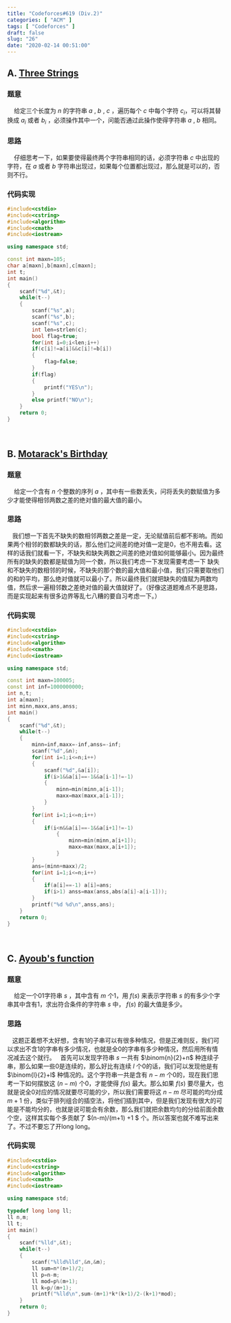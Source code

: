 ```yaml
---
title: "Codeforces#619 (Div.2)"
categories: [ "ACM" ]
tags: [ "Codeforces" ]
draft: false
slug: "26"
date: "2020-02-14 00:51:00"
---
```


## A. [Three Strings](https://codeforces.com/contest/1301/problem/A)

### 题意

​	&nbsp;&nbsp;&nbsp;给定三个长度为 $n$ 的字符串 $a$ , $b$ , $c$ ，遍历每个 $c$ 中每个字符 $c_i$，可以将其替换成 $a_i$ 或者 $b_i$ ，必须操作其中一个，问能否通过此操作使得字符串 $a$ , $b$ 相同。 


<!--more-->


### 思路

​	&nbsp;&nbsp;&nbsp;仔细思考一下，如果要使得最终两个字符串相同的话，必须字符串 $c$ 中出现的字符，在 $a$ 或者 $b$ 字符串出现过，如果每个位置都出现过，那么就是可以的，否则不行。

### 代码实现

```cpp
#include<cstdio>
#include<cstring>
#include<algorithm>
#include<cmath>
#include<iostream>

using namespace std;

const int maxn=105;
char a[maxn],b[maxn],c[maxn];
int t;
int main()
{
	scanf("%d",&t);
	while(t--)
	{
		scanf("%s",a);
		scanf("%s",b);
		scanf("%s",c);
		int len=strlen(c);
		bool flag=true;
		for(int i=0;i<len;i++)
		if(c[i]!=a[i]&&c[i]!=b[i])
		{
			flag=false;
		}
		if(flag)
		{
			printf("YES\n");
		}
		else printf("NO\n");
	}
	return 0;
}
```

</br>

## B. [Motarack's Birthday](https://codeforces.com/contest/1301/problem/B)

### 题意

​	&nbsp;&nbsp;&nbsp;给定一个含有 $n$ 个整数的序列 $a$ ，其中有一些数丢失，问将丢失的数赋值为多少才能使得相邻两数之差的绝对值的最大值的最小。

### 思路

​	&nbsp;&nbsp;&nbsp;我们想一下首先不缺失的数相邻两数之差是一定，无论赋值前后都不影响。而如果两个相邻的数都缺失的话，那么他们之间差的绝对值一定是0，也不用去看。这样的话我们就看一下，不缺失和缺失两数之间差的绝对值如何能够最小。因为最终所有的缺失的数都是赋值为同一个数，所以我们考虑一下发现需要考虑一下 缺失和不缺失的数相邻的时候，不缺失的那个数的最大值和最小值，我们只需要取他们的和的平均，那么绝对值就可以最小了。所以最终我们就把缺失的值赋为两数均值，然后求一遍相邻数之差绝对值的最大值就好了。（好像这道题难点不是思路，而是实现起来有很多边界等乱七八糟的要自习考虑一下。）

### 代码实现

```cpp
#include<cstdio>
#include<cstring>
#include<algorithm>
#include<cmath>
#include<iostream>

using namespace std;

const int maxn=100005;
const int inf=1000000000;
int n,t;
int a[maxn];
int minn,maxx,ans,anss;
int main()
{
	scanf("%d",&t);
	while(t--)
	{
		minn=inf,maxx=-inf,anss=-inf;
		scanf("%d",&n);
		for(int i=1;i<=n;i++)
		{
			scanf("%d",&a[i]);
			if(i>1&&a[i]==-1&&a[i-1]!=-1)
			{
				minn=min(minn,a[i-1]);
				maxx=max(maxx,a[i-1]);
			}
		}
		for(int i=1;i<=n;i++)
		{
			if(i<n&&a[i]==-1&&a[i+1]!=-1)
				{
					minn=min(minn,a[i+1]);
					maxx=max(maxx,a[i+1]);
				}	
		}
		ans=(minn+maxx)/2;
		for(int i=1;i<=n;i++)
		{
			if(a[i]==-1) a[i]=ans;
			if(i>1) anss=max(anss,abs(a[i]-a[i-1]));
		}
		printf("%d %d\n",anss,ans);
	}
	return 0;
} 
```

</br>

## C. [Ayoub's function](https://codeforces.com/contest/1301/problem/C)

### 题意

​	&nbsp;&nbsp;&nbsp;给定一个01字符串 $s$ ，其中含有 $m$ 个1，用 $f(s)$ 来表示字符串 $s$ 的有多少个字串其中含有1，求出符合条件的字符串 $s$ 中， $f(s)$ 的最大值是多少。

### 思路

​	&nbsp;&nbsp;&nbsp;这题正着想不太好想，含有1的子串可以有很多种情况，但是正难则反，我们可以求出不含1的字串有多少情况，也就是全0的字串有多少种情况，然后用所有情况减去这个就行。
​	&nbsp;&nbsp;&nbsp;首先可以发现字符串 $s$ 一共有  $\binom{n}{2}+n$  种连续子串，那么如果一些0是连续的，那么好比有连续 $l$ 个0的话，我们可以发现他是有  $\binom{l}{2}+l$  种情况的。这个字符串一共是含有 $n-m$ 个0的，现在我们思考一下如何摆放这 $(n-m)$ 个0，才能使得  $f(s)$ 最大。那么如果 $f(s)$ 要尽量大，也就是说全0对应的情况就要尽可能的少，所以我们需要将这 $n-m$ 尽可能的均分成 $m+1$  份，类似于排列组合的插空法，将他们插到其中，但是我们发现有很大的可能是不能均分的，也就是说可能会有余数，那么我们就把余数均匀的分给前面余数个空，这样其实每个多贡献了 $(n-m)/(m+1) +1 $ 个。所以答案也就不难写出来了。不过不要忘了开long long。

### 代码实现

```cpp
#include<cstdio>
#include<cstring>
#include<algorithm>
#include<cmath>
#include<iostream>

using namespace std;

typedef long long ll;
ll n,m;
ll t;
int main()
{
	scanf("%lld",&t);
	while(t--)
	{
		scanf("%lld%lld",&n,&m);
		ll sum=n*(n+1)/2;
		ll p=n-m;
		ll mod=p%(m+1);
		ll k=p/(m+1);
		printf("%lld\n",sum-(m+1)*k*(k+1)/2-(k+1)*mod);
	}
	return 0;
} 
```